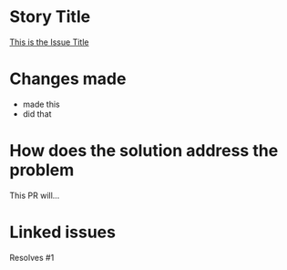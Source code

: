 # Story Title

[This is the Issue Title](https://github.com/kuru-project/main-website-client/issues/1)

# Changes made

- made this
- did that

# How does the solution address the problem

This PR will...

# Linked issues

Resolves #1
